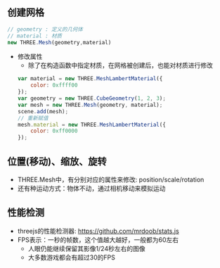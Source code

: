 
## 创建网格
```js
// geometry : 定义的几何体
// material : 材质
new THREE.Mesh(geometry,material)
```
* 修改属性
    * 除了在构造函数中指定材质，在网格被创建后，也能对材质进行修改
    ```js
    var material = new THREE.MeshLambertMaterial({
        color: 0xffff00
    });
    var geometry = new THREE.CubeGeometry(1, 2, 3);
    var mesh = new THREE.Mesh(geometry, material);
    scene.add(mesh);
    // 重新赋值
    mesh.material = new THREE.MeshLambertMaterial({
        color: 0xff0000
    });
    ```

## 位置(移动)、缩放、旋转
* THREE.Mesh中，有分别对应的属性来修改: position/scale/rotation
* 还有种运动方式：物体不动，通过相机移动来模拟运动

## 性能检测
* threejs的性能检测器: https://github.com/mrdoob/stats.js 
* FPS表示：一秒的帧数，这个值越大越好，一般都为60左右
    * 人眼仍能继续保留其影像1/24秒左右的图像
    * 大多数游戏都会有超过30的FPS

